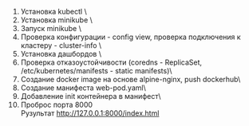 1) Установка kubectl \
2) Установка minikube \
3) Запуск minikube \
4) Проверка конфигурации - config view, проверка подключения к кластеру - cluster-info \
5) Установка дашбордов \
6) Проверка отказоустойчивости (coredns - ReplicaSet, /etc/kubernetes/manifests - static manifests)\
7) Создание docker image на основе alpine-nginx, push dockerhub\
8) Создание манифеста web-pod.yaml\
9) Добавление init контейнера в манифест\
10) Проброс порта 8000 \
Рузультат http://127.0.0.1:8000/index.html
